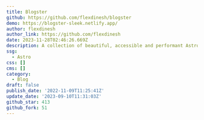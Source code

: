 ```yaml
---
title: Blogster
github: https://github.com/flexdinesh/blogster
demo: https://blogster-sleek.netlify.app/
author: flexdinesh
author_link: https://github.com/flexdinesh
date: 2023-11-28T02:46:26.669Z
description: A collection of beautiful, accessible and performant Astro blog templates.
ssg:
  - Astro
css: []
cms: []
category:
  - Blog
draft: false
publish_date: '2022-11-09T11:25:41Z'
update_date: '2023-09-10T11:31:03Z'
github_star: 413
github_fork: 51
---
```

